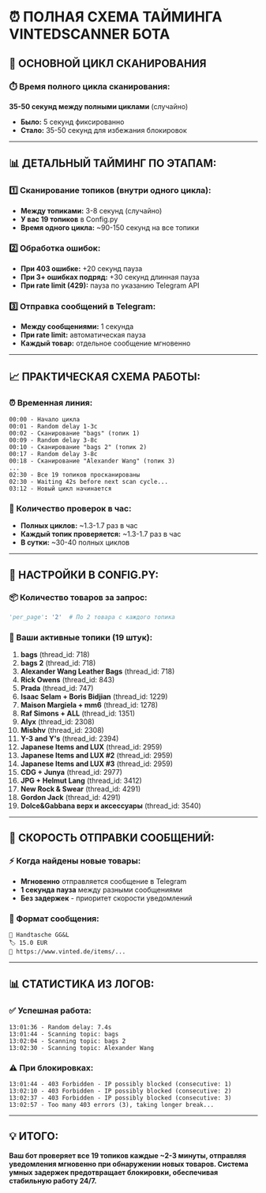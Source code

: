 # ⏰ ПОЛНАЯ СХЕМА ТАЙМИНГА VINTEDSCANNER БОТА

## 🔄 ОСНОВНОЙ ЦИКЛ СКАНИРОВАНИЯ

### ⏱️ Время полного цикла сканирования:
**35-50 секунд между полными циклами** (случайно)
- **Было:** 5 секунд фиксированно
- **Стало:** 35-50 секунд для избежания блокировок

---

## 📊 ДЕТАЛЬНЫЙ ТАЙМИНГ ПО ЭТАПАМ:

### 1️⃣ Сканирование топиков (внутри одного цикла):
- **Между топиками:** 3-8 секунд (случайно)
- **У вас 19 топиков** в Config.py
- **Время одного цикла:** ~90-150 секунд на все топики

### 2️⃣ Обработка ошибок:
- **При 403 ошибке:** +20 секунд пауза
- **При 3+ ошибках подряд:** +30 секунд длинная пауза
- **При rate limit (429):** пауза по указанию Telegram API

### 3️⃣ Отправка сообщений в Telegram:
- **Между сообщениями:** 1 секунда
- **При rate limit:** автоматическая пауза
- **Каждый товар:** отдельное сообщение мгновенно

---

## 📈 ПРАКТИЧЕСКАЯ СХЕМА РАБОТЫ:

### ⏰ Временная линия:
```
00:00 - Начало цикла
00:01 - Random delay 1-3с
00:02 - Сканирование "bags" (топик 1)
00:09 - Random delay 3-8с  
00:10 - Сканирование "bags 2" (топик 2)
00:17 - Random delay 3-8с
00:18 - Сканирование "Alexander Wang" (топик 3)
...
02:30 - Все 19 топиков просканированы
02:30 - Waiting 42s before next scan cycle...
03:12 - Новый цикл начинается
```

### 🔢 Количество проверок в час:
- **Полных циклов:** ~1.3-1.7 раз в час
- **Каждый топик проверяется:** ~1.3-1.7 раз в час
- **В сутки:** ~30-40 полных циклов

---

## 🎯 НАСТРОЙКИ В CONFIG.PY:

### 📦 Количество товаров за запрос:
```python
'per_page': '2'  # По 2 товара с каждого топика
```

### 🎪 Ваши активные топики (19 штук):
1. **bags** (thread_id: 718)
2. **bags 2** (thread_id: 718)  
3. **Alexander Wang Leather Bags** (thread_id: 718)
4. **Rick Owens** (thread_id: 843)
5. **Prada** (thread_id: 747)
6. **Isaac Selam + Boris Bidjian** (thread_id: 1229)
7. **Maison Margiela + mm6** (thread_id: 1278)
8. **Raf Simons + ALL** (thread_id: 1351)
9. **Alyx** (thread_id: 2308)
10. **Misbhv** (thread_id: 2308)
11. **Y-3 and Y's** (thread_id: 2394)
12. **Japanese Items and LUX** (thread_id: 2959)
13. **Japanese Items and LUX #2** (thread_id: 2959)
14. **Japanese Items and LUX #3** (thread_id: 2959)
15. **CDG + Junya** (thread_id: 2977)
16. **JPG + Helmut Lang** (thread_id: 3412)
17. **New Rock & Swear** (thread_id: 4291)
18. **Gordon Jack** (thread_id: 4291)
19. **Dolce&Gabbana верх и аксессуары** (thread_id: 3540)

---

## 🚀 СКОРОСТЬ ОТПРАВКИ СООБЩЕНИЙ:

### ⚡ Когда найдены новые товары:
- **Мгновенно** отправляется сообщение в Telegram
- **1 секунда пауза** между разными сообщениями
- **Без задержек** - приоритет скорости уведомлений

### 📱 Формат сообщения:
```
🔹 Handtasche GG&L
🏷️ 15.0 EUR
🔗 https://www.vinted.de/items/...
```

---

## 📊 СТАТИСТИКА ИЗ ЛОГОВ:

### ✅ Успешная работа:
```
13:01:36 - Random delay: 7.4s
13:01:44 - Scanning topic: bags
13:02:04 - Scanning topic: bags 2  
13:02:30 - Scanning topic: Alexander Wang
```

### ⚠️ При блокировках:
```
13:01:44 - 403 Forbidden - IP possibly blocked (consecutive: 1)
13:02:10 - 403 Forbidden - IP possibly blocked (consecutive: 2)
13:02:37 - 403 Forbidden - IP possibly blocked (consecutive: 3)
13:02:57 - Too many 403 errors (3), taking longer break...
```

---

## 💡 ИТОГО:

**Ваш бот проверяет все 19 топиков каждые ~2-3 минуты, отправляя уведомления мгновенно при обнаружении новых товаров. Система умных задержек предотвращает блокировки, обеспечивая стабильную работу 24/7.**

